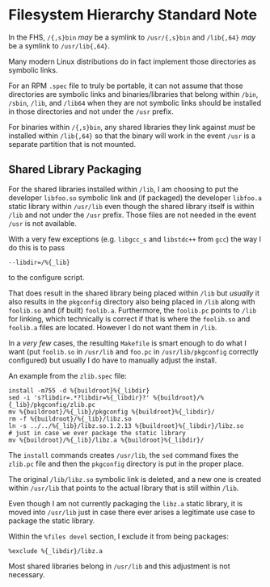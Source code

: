 Filesystem Hierarchy Standard Note
==================================

In the FHS, `/{,s}bin` *may* be a symlink to `/usr/{,s}bin` and
`/lib{,64}` *may* be a symlink to `/usr/lib{,64}`.

Many modern Linux distributions do in fact implement those directories
as symbolic links.

For an RPM `.spec` file to truly be portable, it can not assume that
those directories are symbolic links and binaries/libraries that belong
within `/bin`, `/sbin`, `/lib`, and `/lib64` when they are not symbolic
links should be installed in those directories and not under the `/usr`
prefix.

For binaries within `/{,s}bin`, any shared libraries they link against
*must* be installed within `/lib{,64}` so that the binary will work in
the event `/usr` is a separate partition that is not mounted.

Shared Library Packaging
------------------------

For the shared libraries installed within `/lib`, I am choosing to put
the developer `libfoo.so` symbolic link and (if packaged) the developer
`libfoo.a` static library within `/usr/lib` even though the shared
library itself is within `/lib` and not under the `/usr` prefix. Those
files are not needed in the event `/usr` is not available.

With a very few exceptions (e.g. `libgcc_s` and `libstdc++` from `gcc`)
the way I do this is to pass

    --libdir=/%{_lib}

to the configure script.

That does result in the shared library being placed within `/lib`
but *usually* it also results in the `pkgconfig` directory also being
placed in `/lib` along with `foolib.so` and (if built) `foolib.a`.
Furthermore, the `foolib.pc` points to `/lib` for linking, which
technically is correct if that is where the `foolib.so` and `foolib.a`
files are located. However I do not want them in `/lib`.

In a *very few* cases, the resulting `Makefile` is smart enough to do
what I want (put `foolib.so` in `/usr/lib` and `foo.pc` in
`/usr/lib/pkgconfig` correctly configured) but usually I do have to
manually adjust the install.

An example from the `zlib.spec` file:

    install -m755 -d %{buildroot}%{_libdir}
    sed -i 's?libdir=.*?libdir=%{_libdir}?' %{buildroot}/%{_lib}/pkgconfig/zlib.pc
    mv %{buildroot}/%{_lib}/pkgconfig %{buildroot}%{_libdir}/
    rm -f %{buildroot}/%{_lib}/libz.so
    ln -s ../../%{_lib}/libz.so.1.2.13 %{buildroot}%{_libdir}/libz.so
    # just in case we ever package the static library
    mv %{buildroot}/%{_lib}/libz.a %{buildroot}%{_libdir}/

The `install` commands creates `/usr/lib`, the `sed` command fixes the
`zlib.pc` file and then the `pkgconfig` directory is put in the proper
place.

The original `/lib/libz.so` symbolic link is deleted, and a new one is
created within `/usr/lib` that points to the actual library that is
still within `/lib`.

Even though I am not currently packaging the `libz.a` static library,
it is moved into `/usr/lib` just in case there ever arises a legitimate
use case to package the static library.

Within the `%files devel` section, I exclude it from being packages:

    %exclude %{_libdir}/libz.a

Most shared libraries belong in `/usr/lib` and this adjustment is not
necessary.

